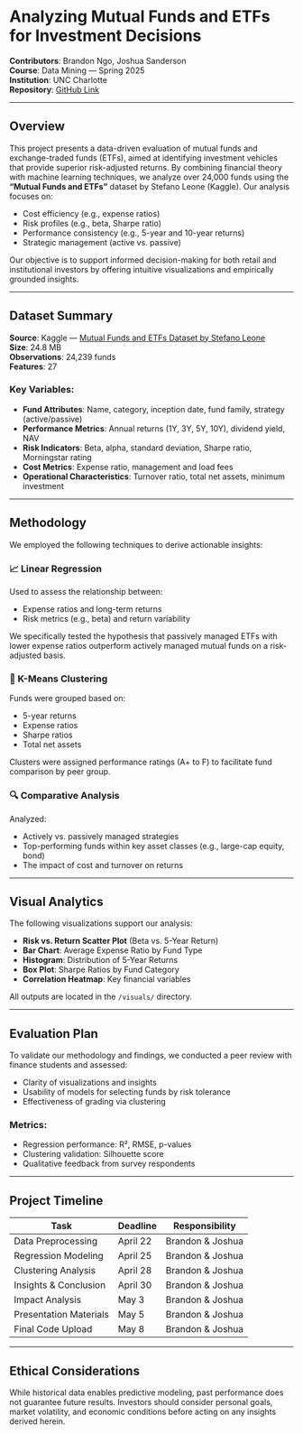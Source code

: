 # Analyzing Mutual Funds and ETFs for Investment Decisions

**Contributors**: Brandon Ngo, Joshua Sanderson  
**Course**: Data Mining — Spring 2025  
**Institution**: UNC Charlotte  
**Repository**: [GitHub Link](https://github.com/bngo03/data-mining-final-3162)

---

## Overview

This project presents a data-driven evaluation of mutual funds and exchange-traded funds (ETFs), aimed at identifying investment vehicles that provide superior risk-adjusted returns. By combining financial theory with machine learning techniques, we analyze over 24,000 funds using the **“Mutual Funds and ETFs”** dataset by Stefano Leone (Kaggle). Our analysis focuses on:

- Cost efficiency (e.g., expense ratios)
- Risk profiles (e.g., beta, Sharpe ratio)
- Performance consistency (e.g., 5-year and 10-year returns)
- Strategic management (active vs. passive)

Our objective is to support informed decision-making for both retail and institutional investors by offering intuitive visualizations and empirically grounded insights.

---

## Dataset Summary

**Source**: Kaggle — [Mutual Funds and ETFs Dataset by Stefano Leone](https://www.kaggle.com/datasets/stefanoleone992/mutual-funds-and-etfs)  
**Size**: 24.8 MB  
**Observations**: 24,239 funds  
**Features**: 27  

### Key Variables:
- **Fund Attributes**: Name, category, inception date, fund family, strategy (active/passive)
- **Performance Metrics**: Annual returns (1Y, 3Y, 5Y, 10Y), dividend yield, NAV
- **Risk Indicators**: Beta, alpha, standard deviation, Sharpe ratio, Morningstar rating
- **Cost Metrics**: Expense ratio, management and load fees
- **Operational Characteristics**: Turnover ratio, total net assets, minimum investment

---

## Methodology

We employed the following techniques to derive actionable insights:

### 📈 Linear Regression
Used to assess the relationship between:
- Expense ratios and long-term returns
- Risk metrics (e.g., beta) and return variability

We specifically tested the hypothesis that passively managed ETFs with lower expense ratios outperform actively managed mutual funds on a risk-adjusted basis.

### 🤖 K-Means Clustering
Funds were grouped based on:
- 5-year returns
- Expense ratios
- Sharpe ratios
- Total net assets

Clusters were assigned performance ratings (A+ to F) to facilitate fund comparison by peer group.

### 🔍 Comparative Analysis
Analyzed:
- Actively vs. passively managed strategies
- Top-performing funds within key asset classes (e.g., large-cap equity, bond)
- The impact of cost and turnover on returns

---

## Visual Analytics

The following visualizations support our analysis:

- **Risk vs. Return Scatter Plot** (Beta vs. 5-Year Return)
- **Bar Chart**: Average Expense Ratio by Fund Type
- **Histogram**: Distribution of 5-Year Returns
- **Box Plot**: Sharpe Ratios by Fund Category
- **Correlation Heatmap**: Key financial variables

All outputs are located in the `/visuals/` directory.

---

## Evaluation Plan

To validate our methodology and findings, we conducted a peer review with finance students and assessed:
- Clarity of visualizations and insights
- Usability of models for selecting funds by risk tolerance
- Effectiveness of grading via clustering

### Metrics:
- Regression performance: R², RMSE, p-values
- Clustering validation: Silhouette score
- Qualitative feedback from survey respondents

---

## Project Timeline

| Task | Deadline | Responsibility |
|------|----------|----------------|
| Data Preprocessing | April 22 | Brandon & Joshua |
| Regression Modeling | April 25 | Brandon & Joshua |
| Clustering Analysis | April 28 | Brandon & Joshua |
| Insights & Conclusion | April 30 | Brandon & Joshua |
| Impact Analysis | May 3 | Brandon & Joshua |
| Presentation Materials | May 5 | Brandon & Joshua |
| Final Code Upload | May 8 | Brandon & Joshua |

---

## Ethical Considerations

While historical data enables predictive modeling, past performance does not guarantee future results. Investors should consider personal goals, market volatility, and economic conditions before acting on any insights derived herein.
